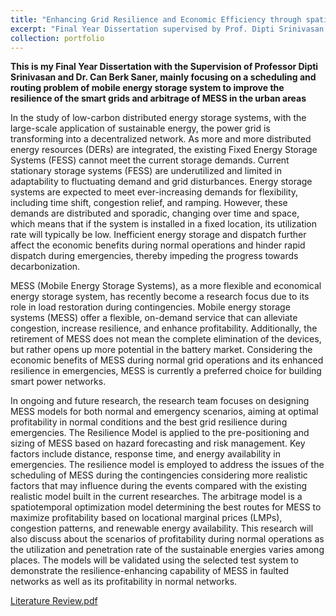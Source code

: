 ```yaml
---
title: "Enhancing Grid Resilience and Economic Efficiency through spatial-temporal Arbitrage of Mobile Energy Storage"
excerpt: "Final Year Dissertation supervised by Prof. Dipti Srinivasan and Dr. Can Berk Saner. This study shows the importance of routing and scheduling of energy storage systems (ESS) in urban systems. MESS are crucial in improving the resilience of smart grids and improve the profitability abilities."
collection: portfolio
---
```

**This is my Final Year Dissertation with the Supervision of Professor Dipti Srinivasan and Dr. Can Berk Saner, mainly focusing on a scheduling and routing problem of mobile energy storage system to improve the resilience of the smart grids and arbitrage of MESS in the urban areas**

In the study of low-carbon distributed energy storage systems, with the large-scale application of sustainable energy, the power grid is transforming into a decentralized network. As more and more distributed energy resources (DERs) are integrated, the existing Fixed Energy Storage Systems (FESS) cannot meet the current storage demands. Current stationary storage systems (FESS) are underutilized and limited in adaptability to fluctuating demand and grid disturbances. Energy storage systems are expected to meet ever-increasing demands for flexibility, including time shift, congestion relief, and ramping. However, these demands are distributed and sporadic, changing over time and space, which means that if the system is installed in a fixed location, its utilization rate will typically be low. Inefficient energy storage and dispatch further affect the economic benefits during normal operations and hinder rapid dispatch during emergencies, thereby impeding the progress towards decarbonization.

MESS (Mobile Energy Storage Systems), as a more flexible and economical energy storage system, has recently become a research focus due to its role in load restoration during contingencies. Mobile energy storage systems (MESS) offer a flexible, on-demand service that can alleviate congestion, increase resilience, and enhance profitability. Additionally, the retirement of MESS does not mean the complete elimination of the devices, but rather opens up more potential in the battery market. Considering the economic benefits of MESS during normal grid operations and its enhanced resilience in emergencies, MESS is currently a preferred choice for building smart power networks.

In ongoing and future research, the research team focuses on designing MESS models for both normal and emergency scenarios, aiming at optimal profitability in normal conditions and the best grid resilience during emergencies. The Resilience Model is applied to the pre-positioning and sizing of MESS based on hazard forecasting and risk management. Key factors include distance, response time, and energy availability in emergencies. The resilience model is employed to address the issues of the scheduling of MESS during the contingencies considering more realistic factors that may influence during the events compared with the existing realistic model built in the current researches. The arbitrage model is a spatiotemporal optimization model determining the best routes for MESS to maximize profitability based on locational marginal prices (LMPs), congestion patterns, and renewable energy availability. This research will also discuss about the scenarios of profitability during normal operations as the utilization and penetration rate of the sustainable energies varies among places. The models will be validated using the selected test system to demonstrate the resilience-enhancing capability of MESS in faulted networks as well as its profitability in normal networks.

[Literature Review.pdf](https://github.com/user-attachments/files/17311510/Literature.Review.pdf)
